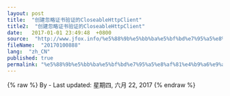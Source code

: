 ```yaml
---
layout: post
title:  "创建忽略证书验证的CloseableHttpClient"
title2:  "创建忽略证书验证的CloseableHttpClient"
date:   2017-01-01 23:49:48  +0800
source:  "http://www.jfox.info/%e5%88%9b%e5%bb%ba%e5%bf%bd%e7%95%a5%e8%af%81%e4%b9%a6%e9%aa%8c%e8%af%81%e7%9a%84closeablehttpclient.html"
fileName:  "20170100888"
lang:  "zh_CN"
published: true
permalink: "%e5%88%9b%e5%bb%ba%e5%bf%bd%e7%95%a5%e8%af%81%e4%b9%a6%e9%aa%8c%e8%af%81%e7%9a%84closeablehttpclient.html"
---
```

{% raw %}
By  - Last updated: 星期四, 六月 22, 2017
{% endraw %}